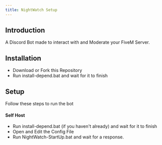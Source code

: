 ```yaml
---
title: NightWatch Setup
---
```


## Introduction
A Discord Bot made to interact with and Moderate your FiveM Server.

## Installation
* Download or Fork this Repository
* Run install-depend.bat and wait for it to finish


## Setup
Follow these steps to run the bot

#### Self Host
* Run install-depend.bat (if you haven't already) and wait for it to finish
* Open and Edit the Config File
* Run NightWatch-StartUp.bat and wait for a response.
